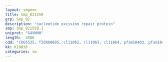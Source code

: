 ```yaml
---
layout: smgene
title: Smp_021550
grp: Smp_02
description: "nucleotide excision repair protein"
smp: Smp_021550.1
uniprot: "G4VNH0"
length:  2088
cdd: "COG5535, TIGR00605, cl11062, cl11063, cl11064, pfam10403, pfam10404, pfam10405, smart01030, smart01031, smart01032"
kk: K10838
categories: sm
---
```

